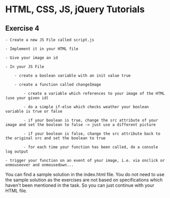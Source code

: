 # HTML, CSS, JS, jQuery Tutorials



## Exercise 4

  

	- Create a new JS File called script.js
	
	- Implement it in your HTML file
	
	- Give your image an id
	
	- In your JS File
	
		- create a boolean variable with an init value true
		
		- create a function called changeImage
		
			- create a variable which references to your image of the HTML (use your given id)
			
			- do a simple if-else which checks weather your boolean variable is true or false
			
			- if your boolean is true, change the src attribute of your image and set the boolean to false -> just use a different picture
			
			- if your boolean is false, change the src attribute back to the original src and set the boolean to true
			
			- for each time your function has been called, do a console log output
			
	- trigger your function on an event of your image, i.e. via onclick or onmouseover and onmousedown...



You can find a sample solution in the index.html file. You do not need to use the sample solution as the exercises are not based on specifications which haven't been mentioned in the task. So you can just continue with your HTML file.
